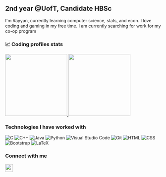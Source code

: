 ## 2nd year @UofT, Candidate HBSc

I'm Rayyan, currently learning computer science, stats, and econ. I love coding and gaming in my free time. I am currently searching for work for my co-op program

<!--
**ndhfrayyan/ndhfrayyan** is a ✨ _special_ ✨ repository because its `README.md` (this file) appears on your GitHub profile.

Here are some ideas to get you started:

- 🔭 I’m currently working on ...
- 🌱 I’m currently learning ...
- 👯 I’m looking to collaborate on ...
- 🤔 I’m looking for help with ...
- 💬 Ask me about ...
- 📫 How to reach me: ...
- 😄 Pronouns: ...
- ⚡ Fun fact: ...
-->

### 📈 Coding profiles stats

<p center="left">
  <a href="https://codeforces.com/profile/ndhfrayyan">
    <img src="https://codeforces-readme-stats.vercel.app/api/card?username=ndhfrayyan" height=200>
  </a>
  <a href="https://leetcode.com/u/ndhfrayyan">
    <img src="https://leetcard.jacoblin.cool/ndhfrayyan?theme=light&font=Karma&ext=contest" height=200>
  </a>
</p>

### Technologies I have worked with

<p left="center">
<img alt="C" src="https://img.shields.io/badge/C-00599C?logo=c&logoColor=white">
<img alt="C++" src="https://img.shields.io/badge/C++-%2300599C.svg?logo=c%2B%2B&logoColor=white">
<img alt="Java" src="https://img.shields.io/badge/Java-%23ED8B00.svg?logo=openjdk&logoColor=white">
<img alt="Python" src="https://img.shields.io/badge/Python-3776AB?logo=python&logoColor=white">
<img alt="Visual Studio Code" src="https://custom-icon-badges.demolab.com/badge/Visual%20Studio%20Code-0078d7.svg?logo=vsc&logoColor=white">
<img alt="Git" src="https://img.shields.io/badge/Git-F05033.svg?logo=git&logoColor=white">
<img alt="HTML" src="https://img.shields.io/badge/HTML-E34F26.svg?logo=html5&logoColor=white">
<img alt="CSS" src="https://img.shields.io/badge/CSS-1572B6?logo=css3&logoColor=white">
<img alt="Bootstrap" src="https://img.shields.io/badge/Bootstrap-7952B3.svg?logo=bootstrap&logoColor=white">
<img alt="LaTeX" src="https://img.shields.io/badge/LaTeX-008080.svg?logo=LaTeX&logoColor=white">
</p>

### Connect with me

<p left="center">
  <a href="https://www.linkedin.com/in/nadhif-rayyan/">
    <img src="https://img.shields.io/badge/linkedin-%230077B5.svg?&style=for-the-badge&logo=linkedin&logoColor=white" height=25>
  </a>
</p>

